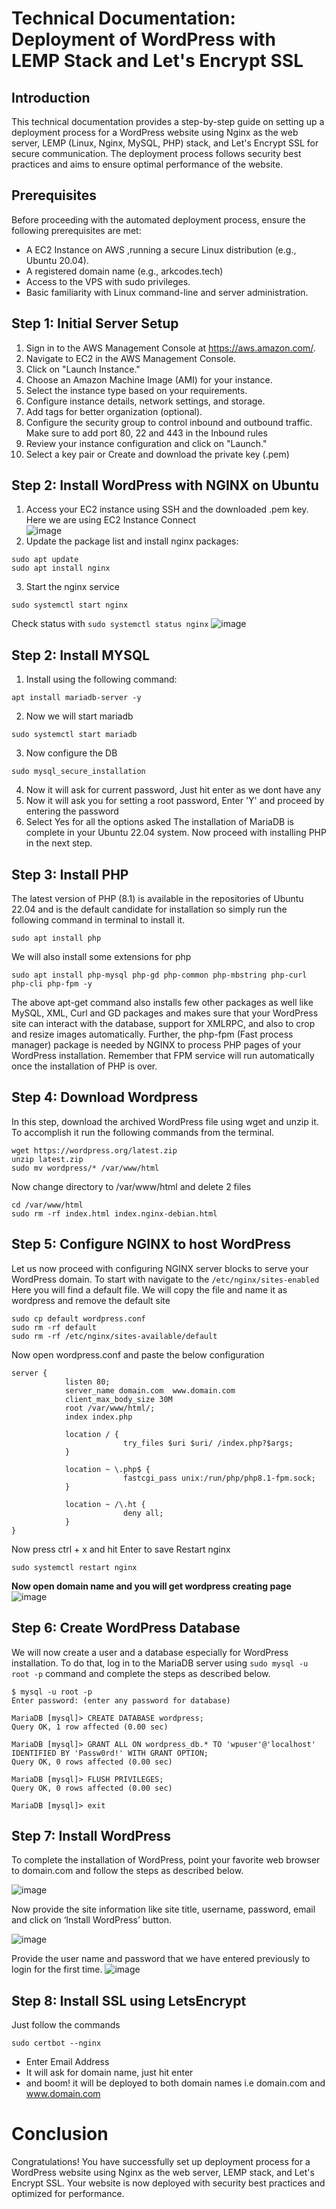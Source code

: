 # Technical Documentation: Deployment of WordPress with LEMP Stack and Let's Encrypt SSL

## Introduction
This technical documentation provides a step-by-step guide on setting up a deployment process for a WordPress website using Nginx as the web server, LEMP (Linux, Nginx, MySQL, PHP) stack, and Let's Encrypt SSL for secure communication. The deployment process follows security best practices and aims to ensure optimal performance of the website.

## Prerequisites
Before proceeding with the automated deployment process, ensure the following prerequisites are met:
* A EC2 Instance on AWS ,running a secure Linux distribution (e.g., Ubuntu 20.04).
* A registered domain name (e.g., arkcodes.tech)
* Access to the VPS with sudo privileges.
* Basic familiarity with Linux command-line and server administration.

## Step 1: Initial Server Setup

1. Sign in to the AWS Management Console at https://aws.amazon.com/.
2. Navigate to EC2 in the AWS Management Console.
3. Click on "Launch Instance."
4. Choose an Amazon Machine Image (AMI) for your instance.
5. Select the instance type based on your requirements.
6. Configure instance details, network settings, and storage.
7. Add tags for better organization (optional).
8. Configure the security group to control inbound and outbound traffic. Make sure to add port 80, 22 and 443 in the Inbound rules
9. Review your instance configuration and click on "Launch."
10. Select a key pair or Create and download the private key (.pem)

## Step 2: Install WordPress with NGINX on Ubuntu
1. Access your EC2 instance using SSH and the downloaded .pem key. Here we are using EC2 Instance Connect  
![image](https://github.com/itsarkcodes/devops-assignment/assets/87442305/b521988d-f3b1-449b-8e97-f80797d36228)
2. Update the package list and install nginx packages:
```nginx
sudo apt update
sudo apt install nginx 
```
3. Start the nginx service
```nginx
sudo systemctl start nginx
```
Check status with ```sudo systemctl status nginx```
![image](https://github.com/itsarkcodes/devops-assignment/assets/87442305/6477c62c-bc40-4dfc-9269-211b8d3a7ff9)

## Step 2: Install MYSQL
1. Install using the following command:
```nginx
apt install mariadb-server -y
```
2. Now we will start mariadb
```
sudo systemctl start mariadb
```
3. Now configure the DB
```
sudo mysql_secure_installation
```
4. Now it will ask for current password, Just hit enter as we dont have any
5. Now it will ask you for setting a root password, Enter 'Y' and proceed by entering the password
6. Select Yes for all the options asked
The installation of MariaDB is complete in your Ubuntu 22.04 system. Now proceed with installing PHP in the next step.

## Step 3: Install PHP
The latest version of PHP (8.1) is available in the repositories of Ubuntu 22.04 and is the default candidate for installation so simply run the following command in terminal to install it.
```
sudo apt install php
```
We will also install some extensions for php
```
sudo apt install php-mysql php-gd php-common php-mbstring php-curl php-cli php-fpm -y
```
The above apt-get command also installs few other packages as well like MySQL, XML, Curl and GD packages and makes sure that your WordPress site can interact with the database, support for XMLRPC, and also to crop and resize images automatically. Further, the php-fpm (Fast process manager) package is needed by NGINX to process PHP pages of your WordPress installation. Remember that FPM service will run automatically once the installation of PHP is over.

## Step 4: Download Wordpress
In this step, download the archived WordPress file using wget and unzip it. To accomplish it run the following commands from the terminal.
```
wget https://wordpress.org/latest.zip
unzip latest.zip
sudo mv wordpress/* /var/www/html
```
Now change directory to /var/www/html and delete 2 files
```
cd /var/www/html
sudo rm -rf index.html index.nginx-debian.html
```
## Step 5: Configure NGINX to host WordPress
Let us now proceed with configuring NGINX server blocks to serve your WordPress domain. To start with navigate to the ```/etc/nginx/sites-enabled```
Here you will find a default file. We will copy the file and name it as wordpress and remove the default site
```
sudo cp default wordpress.conf
sudo rm -rf default
sudo rm -rf /etc/nginx/sites-available/default
```
Now open wordpress.conf and paste the below configuration
```nginx
server {
            listen 80;
            server_name domain.com  www.domain.com
            client_max_body_size 30M
            root /var/www/html/;
            index index.php 
	         
            location / {
                         try_files $uri $uri/ /index.php?$args;
            }

            location ~ \.php$ {
                         fastcgi_pass unix:/run/php/php8.1-fpm.sock;
            }
            
            location ~ /\.ht {
                         deny all;
            }
}
```
Now press ctrl + x and hit Enter to save
Restart nginx
```
sudo systemctl restart nginx
```
**Now open domain name and you will get  wordpress creating page**
![image](https://github.com/itsarkcodes/devops-assignment/assets/87442305/30850e23-b4ea-4fb8-85a2-c8662b00910c)

## Step 6: Create WordPress Database
We will now create a user and a database especially for WordPress installation. To do that, log in to the MariaDB server using ```sudo mysql -u root -p``` command and complete the steps as described below.

```
$ mysql -u root -p
Enter password: (enter any password for database)

MariaDB [mysql]> CREATE DATABASE wordpress;
Query OK, 1 row affected (0.00 sec)

MariaDB [mysql]> GRANT ALL ON wordpress_db.* TO 'wpuser'@'localhost' IDENTIFIED BY 'Passw0rd!' WITH GRANT OPTION;
Query OK, 0 rows affected (0.00 sec)

MariaDB [mysql]> FLUSH PRIVILEGES;
Query OK, 0 rows affected (0.00 sec)

MariaDB [mysql]> exit
```

## Step 7: Install WordPress
To complete the installation of WordPress, point your favorite web browser to domain.com and follow the steps as described below.  

![image](https://github.com/itsarkcodes/devops-assignment/assets/87442305/23a18e5d-8f99-40c6-80dc-0d65aa3affaf)

Now provide the site information like site title, username, password, email and click on ‘Install WordPress’ button.

![image](https://github.com/itsarkcodes/devops-assignment/assets/87442305/87b06c26-8aa3-48ab-9eed-df7bb4130842)

Provide the user name and password that we have entered previously to login for the first time.
![image](https://github.com/itsarkcodes/devops-assignment/assets/87442305/e51184c2-31b5-4cb4-af10-9416c3591bd4)

## Step 8: Install SSL using LetsEncrypt
Just follow the commands
```
sudo certbot --nginx
```
- Enter Email Address
- It will ask for domain name, just hit enter
- and boom! it will be deployed to both domain names i.e domain.com and www.domain.com


# Conclusion
Congratulations! You have successfully set up deployment process for a WordPress website using Nginx as the web server, LEMP stack, and Let's Encrypt SSL. Your website is now deployed with security best practices and optimized for performance.
